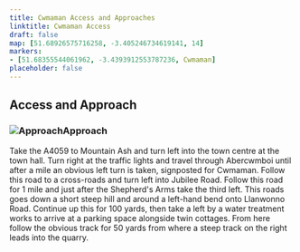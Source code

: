 ```yaml
---
title: Cwmaman Access and Approaches
linktitle: Cwmaman Access
draft: false
map: [51.68926575716258, -3.405246734619141, 14]
markers:
- [51.68355544061962, -3.4393912553787236, Cwmaman]
placeholder: false
---
```



## Access and Approach


### ![Approach](/img/south-wales/south-east-sandstone/CWM3.gif)Approach

Take the A4059 to Mountain Ash and turn left into the town centre at the town hall. Turn right at the traffic lights and travel through Abercwmboi until after a mile an obvious left turn is taken, signposted for Cwmaman. Follow this road to a cross-roads and turn left into Jubilee Road. Follow this road for 1 mile and just after the Shepherd's Arms take the third left. This roads goes down a short steep hill and around a left-hand bend onto Llanwonno Road. Continue up this for 100 yards, then take a left by a water treatment works to arrive at a parking space alongside twin cottages. From here follow the obvious track for 50 yards from where a steep track on the right leads into the quarry.




